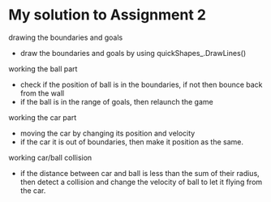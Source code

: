 # My solution to Assignment 2
drawing the boundaries and goals
 - draw the boundaries and goals by using quickShapes_.DrawLines()

working the ball part
 - check if the position of ball is in the boundaries, if not then bounce back from the wall
 - if the ball is in the range of goals, then relaunch the game

working the car part
 - moving the car by changing its position and velocity
 - if the car it is out of boundaries, then make it position as the same.

working car/ball collision
 - if the distance between car and ball is less than the sum of their radius, then detect a collision and change the velocity of ball to let it flying from the car.
